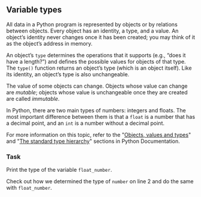 ## Variable types

All data in a Python program is represented by objects or by relations between 
objects. Every object has an identity, a type, and a value. An object’s identity 
never changes once it has been created; you may think of it as the object’s 
address in memory.

An object’s `type` determines the operations that it supports (e.g., 
“does it have a length?”) and defines the possible values for objects of 
that type. The `type()` function returns an object’s type (which is an object itself). 
Like its identity, an object’s type is also unchangeable.

The value of some objects can change. Objects whose value 
can change are <i>mutable</i>; objects whose value is unchangeable once 
they are created are called <i>immutable</i>.

In Python, there are two main types of numbers: integers and floats. The most important 
difference between them is that a `float` is a number that has a decimal point, 
and an `int` is a number without a decimal point.  

For more information on this topic, refer to the "<a href="https://docs.python.org/3/reference/datamodel.html#objects-values-and-types">Objects, values and types</a>"
and "<a href="https://docs.python.org/3/reference/datamodel.html#the-standard-type-hierarchy">The standard type hierarchy</a>" sections in Python Documentation.

### Task
Print the type of the variable `float_number`.  

<div class="hint">
Check out how we determined the type of <code>number</code> on line 2 and do the same with <code>float_number</code>.</div>
